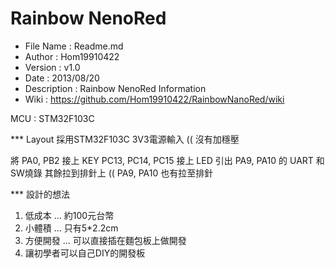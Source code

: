 ﻿Rainbow NenoRed
========
* File Name   : Readme.md
* Author      : Hom19910422
* Version     : v1.0
* Date        : 2013/08/20
* Description : Rainbow NenoRed Information
* Wiki        : https://github.com/Hom19910422/RainbowNanoRed/wiki

MCU : STM32F103C

*** Layout
採用STM32F103C
3V3電源輸入 (( 沒有加穩壓

將 PA0, PB2 接上 KEY
PC13, PC14, PC15 接上 LED
引出 PA9, PA10 的 UART 和 SW燒錄
其餘拉到排針上 (( PA9, PA10 也有拉至排針

*** 設計的想法
1. 低成本 ... 約100元台幣
2. 小體積 ... 只有5*2.2cm
3. 方便開發 ... 可以直接插在麵包板上做開發
4. 讓初學者可以自己DIY的開發板
